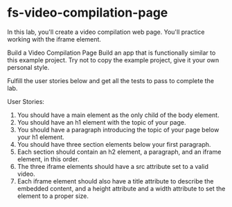# fs-video-compilation-page

In this lab, you'll create a video compilation web page. You'll practice working with the iframe element.

Build a Video Compilation Page
Build an app that is functionally similar to this example project. Try not to copy the example project, give it your own personal style.

Fulfill the user stories below and get all the tests to pass to complete the lab.

User Stories:

1.  You should have a main element as the only child of the body element.
2.  You should have an h1 element with the topic of your page.
3.  You should have a paragraph introducing the topic of your page below your h1 element.
4.  You should have three section elements below your first paragraph.
5.  Each section should contain an h2 element, a paragraph, and an iframe element, in this order.
6.  The three iframe elements should have a src attribute set to a valid video.
7.  Each iframe element should also have a title attribute to describe the embedded content, and a height attribute and a width attribute to set the element to a proper size.
